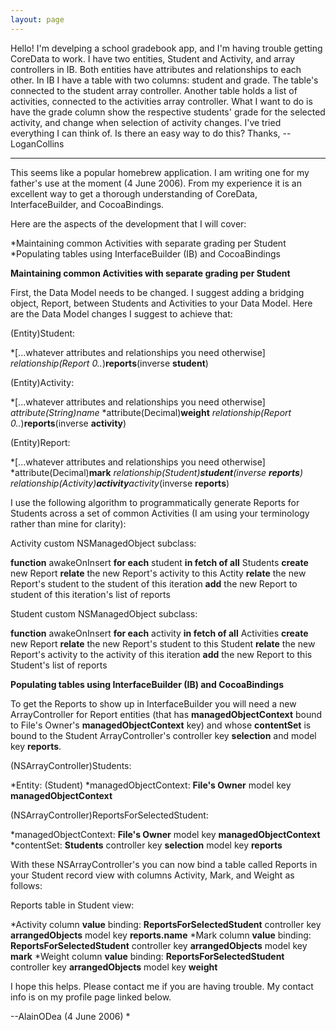 ```yaml
---
layout: page
---
```




Hello! I'm develping a school gradebook app, and I'm having trouble getting CoreData to work. I have two entities, Student and Activity, and array controllers in IB. Both entities have attributes and relationships to each other. In IB I have a table with two columns: student and grade. The table's connected to the student array controller. Another table holds a list of activities, connected to the activities array controller. What I want to do is have the grade column show the respective students' grade for the selected activity, and change when selection of activity changes. I've tried everything I can think of. Is there an easy way to do this? Thanks, --LoganCollins

----
This seems like a popular homebrew application. I am writing one for my father's use at the moment (4 June 2006). From my experience it is an excellent way to get a thorough understanding of CoreData, InterfaceBuilder, and CocoaBindings.

Here are the aspects of the development that I will cover:

*Maintaining common Activities with separate grading per Student
*Populating tables using InterfaceBuilder (IB) and CocoaBindings


**Maintaining common Activities with separate grading per Student**

First, the Data Model needs to be changed. I suggest adding a bridging object, Report, between Students and Activities to your Data Model. Here are the Data Model changes I suggest to achieve that:

(Entity)Student:

*[...whatever attributes and relationships you need otherwise]
*relationship(Report 0..*)**reports**(inverse **student**)


(Entity)Activity:

*[...whatever attributes and relationships you need otherwise]
*attribute(String)*name**
*attribute(Decimal)**weight**
*relationship(Report 0..*)**reports**(inverse **activity**)


(Entity)Report:

*[...whatever attributes and relationships you need otherwise]
*attribute(Decimal)**mark**
*relationship(Student)**student**(inverse **reports**)
*relationship(Activity)**activity**activity**(inverse **reports**)


I use the following algorithm to programmatically generate Reports for Students across a set of common Activities (I am using your terminology rather than mine for clarity):

Activity custom NSManagedObject subclass:
    
**function** awakeOnInsert
    **for each** student **in fetch of all** Students
        **create** new Report
        **relate** the new Report's activity to this Actity
        **relate** the new Report's student to the student of this iteration
        **add** the new Report to student of this iteration's list of reports


Student custom NSManagedObject subclass:
    
**function** awakeOnInsert
    **for each** activity **in fetch of all** Activities
        **create** new Report
        **relate** the new Report's student to this Student
        **relate** the new Report's activity to the activity of this iteration
        **add** the new Report to this Student's list of reports


**Populating tables using InterfaceBuilder (IB) and CocoaBindings**

To get the Reports to show up in InterfaceBuilder you will need a new ArrayController for Report entities (that has **managedObjectContext** bound to File's Owner's **managedObjectContext** key) and whose **contentSet** is bound to the Student ArrayController's controller key **selection** and model key **reports**.

(NSArrayController)Students:

*Entity: (Student)
*managedObjectContext: **File's Owner** model key **managedObjectContext**


(NSArrayController)R<nowiki/>eportsForSelectedStudent:

*managedObjectContext: **File's Owner** model key **managedObjectContext**
*contentSet: **Students** controller key **selection** model key **reports**


With these NSArrayController's you can now bind a table called Reports in your Student record view with columns Activity, Mark, and Weight as follows:

Reports table in Student view:

*Activity column **value** binding: **R<nowiki/>eportsForSelectedStudent** controller key **arrangedObjects** model key **reports.name**
*Mark column **value** binding: **R<nowiki/>eportsForSelectedStudent** controller key **arrangedObjects** model key **mark**
*Weight column **value** binding: **R<nowiki/>eportsForSelectedStudent** controller key **arrangedObjects** model key **weight**


I hope this helps. Please contact me if you are having trouble. My contact info is on my profile page linked below.

--AlainODea (4 June 2006)
*
